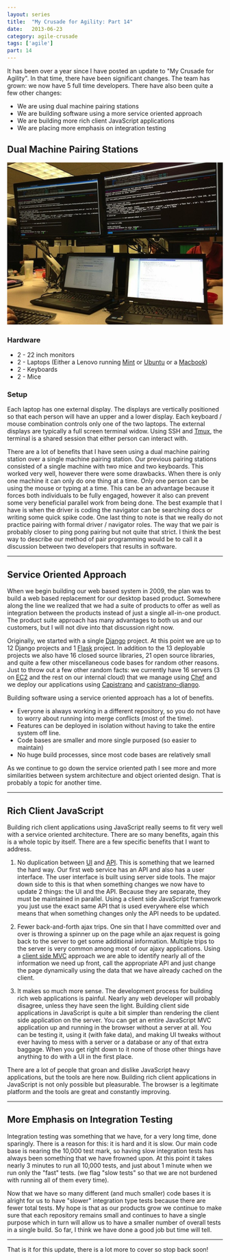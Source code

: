 ```yaml
---
layout: series
title:  "My Crusade for Agility: Part 14"
date:   2013-06-23
category: agile-crusade
tags: ['agile']
part: 14
---
```


It has been over a year since I have posted an update to "My Crusade
for Agility". In that time, there have been significant changes. The
team has grown: we now have 5 full time developers. There have also
been quite a few other changes:

* We are using dual machine pairing stations
* We are building software using a more service oriented approach
* We are building more rich client JavaScript applications
* We are placing more emphasis on integration testing

## Dual Machine Pairing Stations

![Current Pairing Station][pairingstation]

### Hardware
* 2 - 22 inch monitors
* 2 - Laptops (Either a Lenovo running [Mint][mint] or [Ubuntu][ubuntu] or a [Macbook][osx])
* 2 - Keyboards
* 2 - Mice

### Setup

Each laptop has one external display. The displays are vertically
positioned so that each person will have an upper and a lower display.
Each keyboard / mouse combination controls only one of the two laptops. The
external displays are typically a full screen terminal widow. Using SSH 
and [Tmux][tmux], the terminal is a shared session that either person can interact
with.

There are a lot of benefits that I have seen using a dual machine pairing
station over a single machine pairing station. Our previous pairing stations
consisted of a single machine with two mice and two keyboards. This worked
very well, however there were some drawbacks. When there is only one machine
it can only do one thing at a time. Only one person can be using the mouse or
typing at a time. This can be an advantage because it forces both individuals
to be fully engaged, however it also can prevent some very beneficial parallel
work from being done. The best example that I have is when the driver is coding
the navigator can be searching docs or writing some quick spike code. One last
thing to note is that we really do not practice pairing with formal driver /
navigator roles. The way that we pair is probably closer to ping pong pairing
but not quite that strict. I think the best way to describe our method of pair
programming would be to call it a discussion between two developers that results
in software.

---------------
## Service Oriented Approach

When we begin building our web based system in 2009, the plan was to build
a web based replacement for our desktop based product. Somewhere along the
line we realized that we had a suite of products to offer as well as
integration between the products instead of just a single all-in-one product.
The product suite approach has many advantages to both us and our customers,
but I will not dive into that discussion right now.

Originally, we started with a single [Django][django] project. At this point we are up
to 12 Django projects and 1 [Flask][flask] project. In addition to the 13 deployable
projects we also have 16 closed source libraries, 21 open source libraries,
and quite a few other miscellaneous code bases for random other reasons. Just
to throw out a few other random facts: we currently have 16 servers (3 on
[EC2][ec2] and the rest on our internal cloud) that we manage using [Chef][chef] and we
deploy our applications using [Capistrano][capistrano] and [capistrano-django][capistranodjango].

Building software using a service oriented approach has a lot of benefits. 

* Everyone is always working in a different repository, so you do not have to
worry about running into merge conflicts (most of the time).
* Features can be deployed in isolation without having to take the entire system
off line.
* Code bases are smaller and more single purposed (so easier to maintain)
* No huge build processes, since most code bases are relatively small

As we continue to go down the service oriented path I see more and more
similarities between system architecture and object oriented design. That is
probably a topic for another time.

---------------
## Rich Client JavaScript

Building rich client applications using JavaScript really seems to fit very
well with a service oriented architecture. There are so many benefits, again
this is a whole topic by itself. There are a few specific benefits that I want
to address.

1. No duplication between [UI][ui] and [API][api]. This is something that we learned the
hard way. Our first web service has an API and also has a user interface. The
user interface is built using server side tools. The major down side to this is
that when something changes we now have to update 2 things: the UI and the API.
Because they are separate, they must be maintained in parallel. Using a client side
JavaScript framework you just use the exact same API that is used everywhere else
which means that when something changes only the API needs to be updated.

2. Fewer back-and-forth ajax trips. One sin that I have committed over and over
is throwing a spinner up on the page while an ajax request is going back to the
server to get some additional information. Multiple trips to the server is very
common among most of our ajaxy applications. Using a [client side MVC][clientmvc] approach we
are able to identify nearly all of the information we need up front, call the
appropriate API and just change the page dynamically using the data that we have
already cached on the client.

3. It makes so much more sense. The development process for building rich web
applications is painful. Nearly any web developer will probably disagree, unless
they have seen the light. Building client side applications in JavaScript is quite
a bit simpler than rendering the client side application on the server. You can
get an entire JavaScript MVC application up and running in the browser without
a server at all. You can be testing it, using it (with fake data), and making
UI tweaks without ever having to mess with a server or a database or any of that
extra baggage. When you get right down to it none of those other things have anything
to do with a UI in the first place.

There are a lot of people that groan and dislike JavaScript heavy applications, but
the tools are here now. Building rich client applications in JavaScript is not only
possible but pleasurable. The browser is a legitimate platform and the tools are
great and constantly improving.

---------------
## More Emphasis on Integration Testing

Integration testing was something that we have, for a very long time, done sparingly.
There is a reason for this: it is hard and it is slow. Our main code base is nearing
the 10,000 test mark, so having slow integration tests has always been something that
we have frowned upon. At this point it takes nearly 3 minutes to run all 10,000 tests,
and just about 1 minute when we run only the "fast" tests. (we flag "slow tests" so that
we are not burdened with running all of them every time).

Now that we have so many different (and much smaller) code bases it is alright for us
to have "slower" integration type tests because there are fewer total tests. My hope is
that as our products grow we continue to make sure that each repository remains small
and continues to have a single purpose which in turn will allow us to have a smaller
number of overall tests in a single build. So far, I think we have done a good job but
time will tell.

---------------
That is it for this update, there is a lot more to cover so stop back soon!

[pairingstation]: /assets/images/agile_crusade/pairingstation2.jpg
[tmux]: http://tmux.sourceforge.net/
[mint]: http://www.linuxmint.com/
[ubuntu]: http://www.ubuntu.com/
[osx]: https://en.wikipedia.org/wiki/OS_X
[django]: https://www.djangoproject.com/
[flask]: http://flask.pocoo.org/
[chef]: http://www.opscode.com/chef/
[capistrano]: https://github.com/capistrano/capistrano
[capistranodjango]: https://github.com/mattjmorrison/capistrano-django
[ec2]: http://aws.amazon.com/ec2/
[ui]: https://en.wikipedia.org/wiki/User_interface
[api]: http://en.wikipedia.org/wiki/Application_programming_interface
[clientmvc]: http://en.wikipedia.org/wiki/JavaScriptMVC
